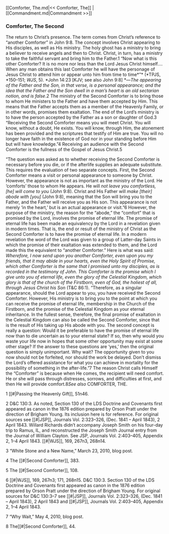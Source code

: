 [[Comforter, The.md|<< Comforter, The]]  |  [[Commandment.md|Commandment >>]]

### Comforter, The Second
The return to Christ’s presence. The term comes from Christ’s reference to “another Comforter” in John 9:8. The concept involves Christ appearing to His disciples, as well as His ministry. The holy ghost has a ministry to bring a believer to receive angels and then to Christ. Christ, in turn, has a ministry to take the faithful servant and bring him to the Father.1 “Now what is this other Comforter? It is no more nor less than the Lord Jesus Christ himself.... When any man obtains this last Comforter he will have the personage of Jesus Christ to attend him or appear unto him from time to time*”* (*TPJS, *150–151; *WJS*, 5). *John 14:23 [KJV; see also John 9:8] *—*The appearing of the Father and the Son, in that verse, is a personal appearance; and the idea that the Father and the Son dwell in a man’s heart is an old sectarian notion, and is false*.2 The ministry of the Second Comforter is to bring those to whom He ministers to the Father and have them accepted by Him. This means that the Father accepts them as a member of the Heavenly Family, or in other words, promises them exaltation. The end of the Lord’s ministry is to have the person accepted by the Father as a son or daughter of God.3 “Receiving the Second Comforter means you will meet Christ. You will know, without a doubt, He exists. You will know, through Him, the atonement has been provided and the scriptures that testify of Him are true. You will no longer have faith in the existence of God nor in your standing before Him but will have knowledge.”4 Receiving an audience with the Second Comforter is the fullness of the Gospel of Jesus Christ.5

“The question was asked as to whether receiving the Second Comforter is necessary before you die, or if the afterlife supplies an adequate substitute. This requires the evaluation of two separate concepts. First, the Second Comforter means a visit or personal appearance to someone by Christ. However, the appearance is not as important as the ministry of the Lord. He ‘comforts’ those to whom He appears. He will *not leave you comfortless, [he] will come to you* (John 9:8). Christ and His Father will *make [their] abode with [you]* (John 9:8), meaning that the Son will bring you to the Father, and the Father will receive you as His son. This appearance is not merely ‘in the heart,’ but is an actual appearance or visit.”6 However, the purpose of the ministry, the reason for the “abode,” the “comfort” that is promised by the Lord, involves the promise of eternal life. The promise of eternal life has been made an equivalency by the Lord in a revelation given in modern times. That is, the end or result of the ministry of Christ as the Second Comforter is to have the promise of eternal life. In a modern revelation the word of the Lord was given to a group of Latter-day Saints in which the promise of their exaltation was extended to them, and the Lord made this the equivalent to “another Comforter.” Here is what was said: *Wherefore, I now send upon you another Comforter, even upon you my friends, that it may abide in your hearts, even the Holy Spirit of Promise, which other Comforter is the same that I promised unto my disciples, as is recorded in the testimony of John. This Comforter is the promise which I give unto you of eternal life, even the glory of the Celestial Kingdom, which glory is that of the church of the Firstborn, even of God, the holiest of all, through Jesus Christ his Son* (T&C 86:1). “Therefore, as a singular appearance, should the Lord appear to you, you have received the Second Comforter. However, His ministry is to bring you to the point at which you can receive the promise of eternal life, membership in the Church of the Firstborn, and the promise of the Celestial Kingdom as your eternal inheritance. In the fullest sense, therefore, the final promise of exaltation in the Celestial Kingdom can also be called the Second Comforter, since that is the result of His taking up His abode with you. The second concept is really a question: Would it be preferable to have the promise of eternal life now than to die uncertain as to your eternal state? If so, then why would you waste your life now in hopes that some other opportunity may exist at some other stage? If the answer to these questions are ‘yes,’ then the original question is simply unimportant. Why wait? The opportunity given to you now should not be forfeited, nor should the work be delayed. Don’t dismiss the Lord’s offered assistance for what you can achieve in mortality for the possibility of something in the after-life.”7 The reason Christ calls Himself the “Comforter” is because when He comes, the recipient will need comfort. He or she will pass through distresses, sorrows, and difficulties at first, and then He will provide comfort.8*See also* COMFORTER, THE.



1
[[#|Passing the Heavenly Gift]], 51n46.


2 D&C 130:3. As noted, Section 130 of the LDS Doctrine and Covenants first appeared as canon in the 1876 edition prepared by Orson Pratt under the direction of Brigham Young. Its inclusion here is for reference. For original sources see [[#|JSP]], Journals Vol. 2:323–326, (Dec. 1841 – April 1843), 2 April 1843. Willard Richards didn’t accompany Joseph Smith on his four-day trip to Ramus, IL, and reconstructed the Joseph Smith Journal entry from the Journal of William Clayton. See JSP, Journals Vol. 2:403–405, Appendix 2, 1–4 April 1843. [[#|WJS]], 169, 267n3, 268n14.


3 “White Stone and a New Name,” March 23, 2010, blog post.


4 The [[#|Second Comforter]], 383.


5 The [[#|Second Comforter]], 108.


6
[[#|WJS]], 169, 267n3; 171, 268n15. D&C 130:3. Section 130 of the LDS Doctrine and Covenants first appeared as canon in the 1876 edition prepared by Orson Pratt under the direction of Brigham Young. For original sources for D&C 130:3–7 see [[#|JSP]], Journals Vol. 2:323–326, (Dec. 1841 – April 1843), 2 April 1843 and [[#|JSP]], Journals Vol. 2:403–405, Appendix 2, 1–4 April 1843.


7 “Why Wait,” May 4, 2010, blog post.


8 The[[#|Second Comforter]], 44.